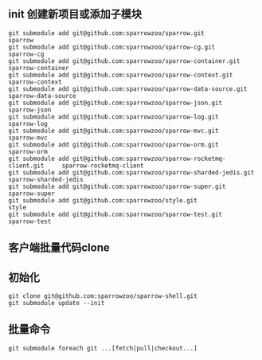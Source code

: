 init 创建新项目或添加子模块
---

	git submodule add git@github.com:sparrowzoo/sparrow.git                     sparrow
	git submodule add git@github.com:sparrowzoo/sparrow-cg.git                  sparrow-cg
	git submodule add git@github.com:sparrowzoo/sparrow-container.git           sparrow-container
	git submodule add git@github.com:sparrowzoo/sparrow-context.git             sparrow-context
	git submodule add git@github.com:sparrowzoo/sparrow-data-source.git         sparrow-data-source
	git submodule add git@github.com:sparrowzoo/sparrow-json.git                sparrow-json
	git submodule add git@github.com:sparrowzoo/sparrow-log.git                 sparrow-log
	git submodule add git@github.com:sparrowzoo/sparrow-mvc.git                 sparrow-mvc
	git submodule add git@github.com:sparrowzoo/sparrow-orm.git                 sparrow-orm
	git submodule add git@github.com:sparrowzoo/sparrow-rocketmq-client.git     sparrow-rocketmq-client
	git submodule add git@github.com:sparrowzoo/sparrow-sharded-jedis.git       sparrow-sharded-jedis
	git submodule add git@github.com:sparrowzoo/sparrow-super.git               sparrow-super
	git submodule add git@github.com:sparrowzoo/style.git                       style
	git submodule add git@github.com:sparrowzoo/sparrow-test.git                sparrow-test
    	
客户端批量代码clone
---

初始化 
---

	git clone git@github.com:sparrowzoo/sparrow-shell.git
	git submodule update --init
	
批量命令
----

	git submodule foreach git ...[fetch|pull|checkout...]


